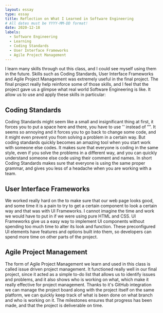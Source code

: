 ```yaml
---
layout: essay
type: essay
title: Reflection on What I Learned in Software Engineering
# All dates must be YYYY-MM-DD format!
date: 2020-12-18
labels:
  - Software Engineering
  - Learning
  - Coding Standards
  - User Interface Frameworks
  - Agile Project Management
---
```


I learn many skills through out this class, and I could see myself using them in the future. Skills such as Coding Standards, User Interface Frameworks and Agile Project Management was extremely useful in the final project. The final project really help reinforce some of those skills, and I feel that the project gave us a glimpse what real world Software Engineering is like. It allow us to use and apply these skills in particular:

## Coding Standards

Coding Standards might seem like a small and insignificant thing at first, it forces you to put a space here and there, you have to use '' instead of "". It seems so annoying and it forces you to go back to change some code, and it might even prevent you from solving a problem in a certain way. But coding standards quickly becomes an amazing tool when you start work with someone else codes. It makes sure that everyone is coding in the same style, even if you solve the problems in a different way, and you can quickly understand someone else code using their comment and names. In short Coding Standards makes sure that everyone is using the same proper grammar, and gives you less of a headache when you are working with a team.

## User Interface Frameworks

We worked really hard on the to make sure that our web page looks good, and some time it is a pain to try to get a certain component to look a certain way and that was with UI Frameworks. I cannot imagine the time and work we would have to put in if we were using pure HTML and CSS. UI Frameworks give us a easy way to implement UI components without spending too much time to alter its look and function. These preconfigured UI elements have features and options built into them, so developers can spend more time on other parts of the project.

## Agile Project Management

The form of Agile Project Management we learn and used in this class is called issue driven project management. It functioned really well in our final project, since it acted as a simple to-do list that allows us to identify issues and problems, and it also shows who is working on what, which make it really effective for project management. Thanks to it's GitHub integration we can manage the project board along with the project itself on the same platform, we can quickly keep track of what is been done on what branch and who is working on it. The milestones ensures that progress has been made, and that the project is deliverable on time.
